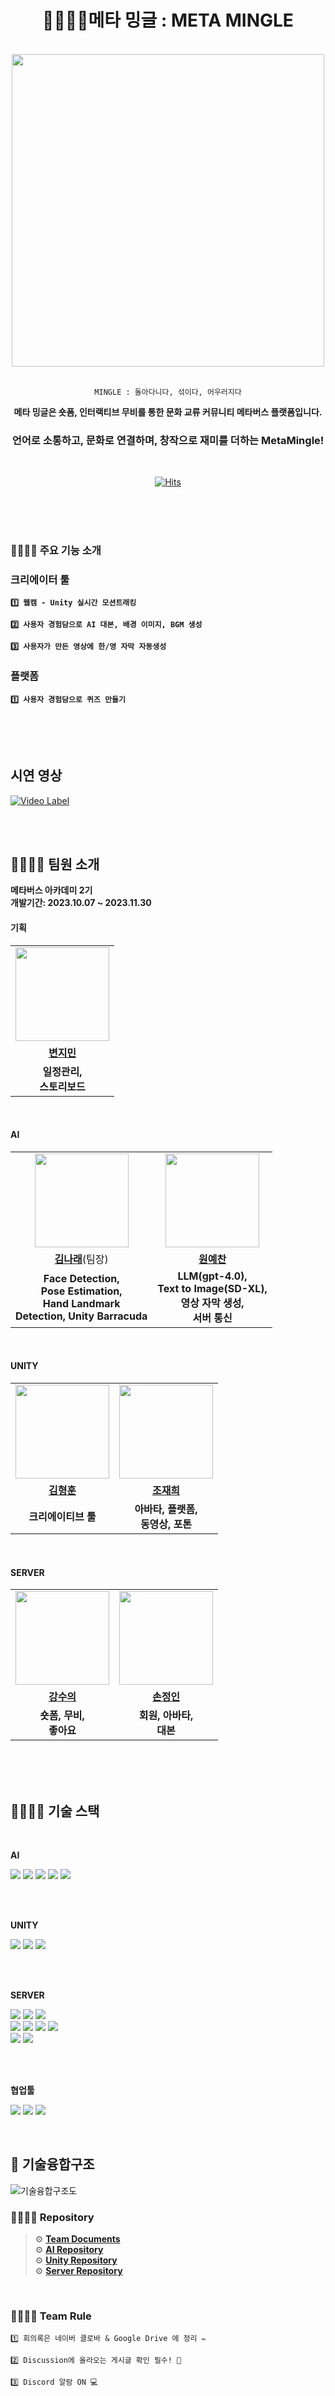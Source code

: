 <div align="center">
  
  # 👨‍👩‍👧‍👦메타 밍글 : META MINGLE

  <br>

  <img src="https://github.com/meta-mingles/.github/assets/88484476/6c623e90-4758-423b-b493-56f548f5b6d2" width="500"/>

  <br>
  <br>

  `MINGLE : 돌아다니다, 섞이다, 어우러지다`
 
  **메타 밍글은 숏폼, 인터랙티브 무비를 통한 문화 교류 커뮤니티 메타버스 플랫폼입니다.**

 ### **언어로 소통하고, 문화로 연결하며, 창작으로 재미를 더하는 MetaMingle!**

 <br>

  [![Hits](https://hits.seeyoufarm.com/api/count/incr/badge.svg?url=https%3A%2F%2Fgithub.com%2Fmeta-mingles&count_bg=%2336428F&title_bg=%23555555&icon=&icon_color=%23E7E7E7&title=views&edge_flat=false)](https://hits.seeyoufarm.com)
 

</div>

<br>
<br>
<br>

### 👨‍👩‍👧‍👦 주요 기능 소개

### 크리에이터 툴

**`1️⃣ 웹캠 - Unity 실시간 모션트래킹 `**

**`2️⃣ 사용자 경험담으로 AI 대본, 배경 이미지, BGM 생성 `**

**`3️⃣ 사용자가 만든 영상에 한/영 자막 자동생성 `**

### 플랫폼

**`1️⃣ 사용자 경험담으로 퀴즈 만들기 `**

<br>
<br>
<br>

## 시연 영상
[![Video Label](https://github.com/meta-mingles/.github/assets/88484476/e7527860-f455-41a6-a82c-7cd4f2e8c83b)](https://youtu.be/TtD8kEjEgMs)


<br>
<br>

## 👨‍👩‍👧‍👦 팀원 소개 
**메타버스 아카데미 2기** <br/> **개발기간: 2023.10.07 ~ 2023.11.30**

#### 기획

<table>
  <tr>
    <td align="center"><a href="https://github.com/Brend0305"><img src="https://avatars.githubusercontent.com/Brend0305" width="150px;" alt="">
  </tr>
  <tr>
    <td align="center"><a href="https://github.com/"><b>변지민</b></td>
  </tr>
  <tr>
    <td align="center"><strong>일정관리, <br> 스토리보드</strong></td>
  </tr>
</table>

<br>

#### AI

<table>
  <tr>
    <td align="center"><a href="https://github.com/narae3759"><img src="https://avatars.githubusercontent.com/narae3759" width="150px;" alt="">
    <td align="center"><a href="https://github.com/yechan-9208"><img src="https://avatars.githubusercontent.com/yechan-9208" width="150px;" alt="">
  </tr>
  <tr>
    <td align="center"><a href="https://github.com/narae3759"><b>김나래</b></a>(팀장) </td>
    <td align="center"><a href="https://github.com/yechan-9208"><b>원예찬</b></td>
  </tr>
  <tr>
    <td align="center"><strong> Face Detection, <br>Pose Estimation, <br> Hand Landmark <br>Detection, Unity Barracuda  </strong></td>
    <td align="center"><strong> LLM(gpt-4.0), <br>Text to Image(SD-XL),</br> 영상 자막 생성, <br>서버 통신 </strong></td>
  </tr>
</table>

<br>

#### UNITY

<table>
  <tr>
    <td align="center"><a href="https://github.com/hhkkim331"><img src="https://avatars.githubusercontent.com/hhkim331" width="150px;" alt="">
    <td align="center"><a href="https://github.com/JCURVEs"><img src="https://avatars.githubusercontent.com/JCURVEs" width="150px;" alt="">
  </tr>
  <tr>
    <td align="center"><a href="https://github.com/hhkim331"><b>김형훈</b></td>
    <td align="center"><a href="https://github.com/JCURVEs"><b>조재희</b></td>
  </tr>
  <tr>
    <td align="center"><strong>크리에이티브 툴</strong></td>
    <td align="center"><strong>아바타, 플랫폼, <br> 동영상, 포톤</strong></td>
  </tr>
</table>

<br>

#### SERVER

<table>
  <tr>
    <td align="center"><a href="https://github.com/numerical43"><img src="https://avatars.githubusercontent.com/numerical43" width="150px;" alt="">
    <td align="center"><a href="https://github.com/Dylan-SonJungin"><img src="https://avatars.githubusercontent.com/Dylan-SonJungin" width="150px;" alt="">
  </tr>
  <tr>
    <td align="center"><a href="https://github.com/numerical43"><b>강수의</b></td>
    <td align="center"><a href="https://github.com/Dylan-SonJungin"><b>손정인</b></td>
  </tr>
  <tr>
    <td align="center"><strong>숏폼, 무비, <br> 좋아요</strong></td>
    <td align="center"><strong>회원, 아바타, <br> 대본</strong></td>
  </tr>
</table>


<br>
<br>
<br>

## 👨‍👩‍👧‍👦 기술 스택

<br>








**AI**

<img src="https://img.shields.io/badge/python-3776AB?style=for-the-badge&logo=python&logoColor=white"> <img src="https://img.shields.io/badge/FastAPI-005571?style=for-the-badge&logo=fastapi"> <img src="https://img.shields.io/badge/chatGPT-74aa9c?style=for-the-badge&logo=openai&logoColor=white"> <img src="https://img.shields.io/badge/MediaPipe-4285F4?style=for-the-badge&logo=google&logoColor=white"> <img src="https://img.shields.io/badge/LangChain-%232C2D72?style=for-the-badge&logo=chatbot&logoColor=white">

<br>
<br>

**UNITY**

 <img src="https://img.shields.io/badge/c%23-%23013243.svg?style=for-the-badge&logo=c-sharp&logoColor=white"> <img src="https://img.shields.io/badge/unity-%23000000.svg?style=for-the-badge&logo=unity&logoColor=white"> <img src="https://img.shields.io/badge/Photon-161637?style=for-the-badge&logo=photocrowd&logoColor=00e5ff">

<br>
<br>

**SERVER**

<img src="https://img.shields.io/badge/Java-5382a1?style=for-the-badge&logo=Java&logoColor=f89820"> <img src="https://img.shields.io/badge/spring-6DB33F?style=for-the-badge&logo=spring&logoColor=white"> 
<img src="https://img.shields.io/badge/node.js-339933?style=for-the-badge&logo=Node.js&logoColor=white"> 
<br>
<img src="https://img.shields.io/badge/firebase-1B3A57?style=for-the-badge&logo=firebase&logoColor=F5820D"> <img src="https://img.shields.io/badge/Redis-c93131?style=for-the-badge&logo=Redis&logoColor=white"> 
<img src="https://img.shields.io/badge/MySQL-f29111?style=for-the-badge&logo=MySQL&logoColor=00758f"> <img src="https://img.shields.io/badge/MongoDB-001E2B?style=for-the-badge&logo=MongoDB&logoColor=00ED64">
<br>
<img src="https://img.shields.io/badge/Jenkins-181717?style=for-the-badge&logo=Jenkins&logoColor=white"> <img src="https://img.shields.io/badge/Docker-384d54?style=for-the-badge&logo=Docker&logoColor=0db7ed">

<br>
<br>

**협업툴**

<img src="https://img.shields.io/badge/Discord-%235865F2.svg?style=for-the-badge&logo=discord&logoColor=white"> <img src="https://img.shields.io/badge/GitHub-181717?style=for-the-badge&logo=GitHub&logoColor=white"> <img src="https://img.shields.io/badge/Miro-F7DF1E?style=for-the-badge&logo=Miro&logoColor=black">

<br>

## 🧱 기술융합구조
![기술융합구조도](https://github.com/meta-mingles/.github/assets/61495627/d739973f-9e80-4bc6-a5df-d5073a6a0c7e)




### 👨‍👩‍👧‍👦 Repository
> ⚙️ **[Team Documents](https://github.com/orgs/meta-mingles/discussions)** <Br>
> ⚙️ **[AI Repository](https://github.com/meta-mingles/metamingle-AI)** <Br>
> ⚙️ **[Unity Repository](https://github.com/meta-mingles/metamingleUnity)** <Br>
> ⚙️ **[Server Repository](https://github.com/meta-mingles/metamingle-server)** <Br>
<br>


### 👨‍👩‍👧‍👦 Team Rule
```
1️⃣ 회의록은 네이버 클로바 & Google Drive 에 정리 ✏️

2️⃣ Discussion에 올라오는 게시글 확인 필수! 🎁

3️⃣ Discord 알람 ON 💻
```

  

